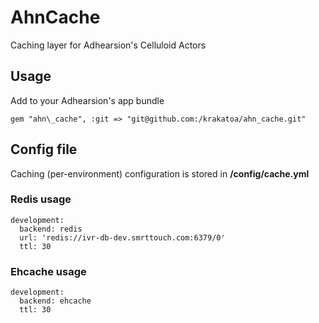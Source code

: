 AhnCache
==========================

Caching layer for Adhearsion's Celluloid Actors

## Usage

Add to your Adhearsion's app bundle

```
gem "ahn\_cache", :git => "git@github.com:/krakatoa/ahn_cache.git"
```

## Config file

Caching (per-environment) configuration is stored in **/config/cache.yml**

### Redis usage

```
development:
  backend: redis
  url: 'redis://ivr-db-dev.smrttouch.com:6379/0'
  ttl: 30
```

### Ehcache usage

```
development:
  backend: ehcache
  ttl: 30
```